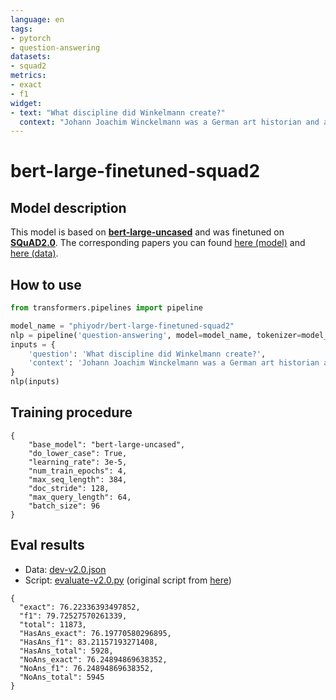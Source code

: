 ```yaml
---
language: en
tags:
- pytorch
- question-answering
datasets:
- squad2
metrics:
- exact
- f1
widget:
- text: "What discipline did Winkelmann create?"
  context: "Johann Joachim Winckelmann was a German art historian and archaeologist. He was a pioneering Hellenist who first articulated the difference between Greek, Greco-Roman and Roman art. The prophet and founding hero of modern archaeology, Winckelmann was one of the founders of scientific archaeology and first applied the categories of style on a large, systematic basis to the history of art."
---
```


# bert-large-finetuned-squad2

## Model description

This model is based on **[bert-large-uncased](https://huggingface.co/bert-large-uncased)** and was finetuned on **[SQuAD2.0](https://rajpurkar.github.io/SQuAD-explorer/)**. The corresponding papers you can found [here (model)](https://arxiv.org/abs/1810.04805) and [here (data)](https://arxiv.org/abs/1806.03822).


## How to use

```python
from transformers.pipelines import pipeline

model_name = "phiyodr/bert-large-finetuned-squad2"
nlp = pipeline('question-answering', model=model_name, tokenizer=model_name)
inputs = {
    'question': 'What discipline did Winkelmann create?',
    'context': 'Johann Joachim Winckelmann was a German art historian and archaeologist. He was a pioneering Hellenist who first articulated the difference between Greek, Greco-Roman and Roman art. "The prophet and founding hero of modern archaeology", Winckelmann was one of the founders of scientific archaeology and first applied the categories of style on a large, systematic basis to the history of art. '
}
nlp(inputs)
```



## Training procedure

```
{
	"base_model": "bert-large-uncased",
	"do_lower_case": True,
	"learning_rate": 3e-5,
	"num_train_epochs": 4,
	"max_seq_length": 384,
	"doc_stride": 128,
	"max_query_length": 64,
	"batch_size": 96 
}
```

## Eval results

- Data: [dev-v2.0.json](https://rajpurkar.github.io/SQuAD-explorer/dataset/dev-v2.0.json)
- Script: [evaluate-v2.0.py](https://worksheets.codalab.org/rest/bundles/0x6b567e1cf2e041ec80d7098f031c5c9e/contents/blob/) (original script from [here](https://github.com/huggingface/transformers/blob/master/examples/question-answering/README.md))

```
{
  "exact": 76.22336393497852,
  "f1": 79.72527570261339,
  "total": 11873,
  "HasAns_exact": 76.19770580296895,
  "HasAns_f1": 83.21157193271408,
  "HasAns_total": 5928,
  "NoAns_exact": 76.24894869638352,
  "NoAns_f1": 76.24894869638352,
  "NoAns_total": 5945
}
```
